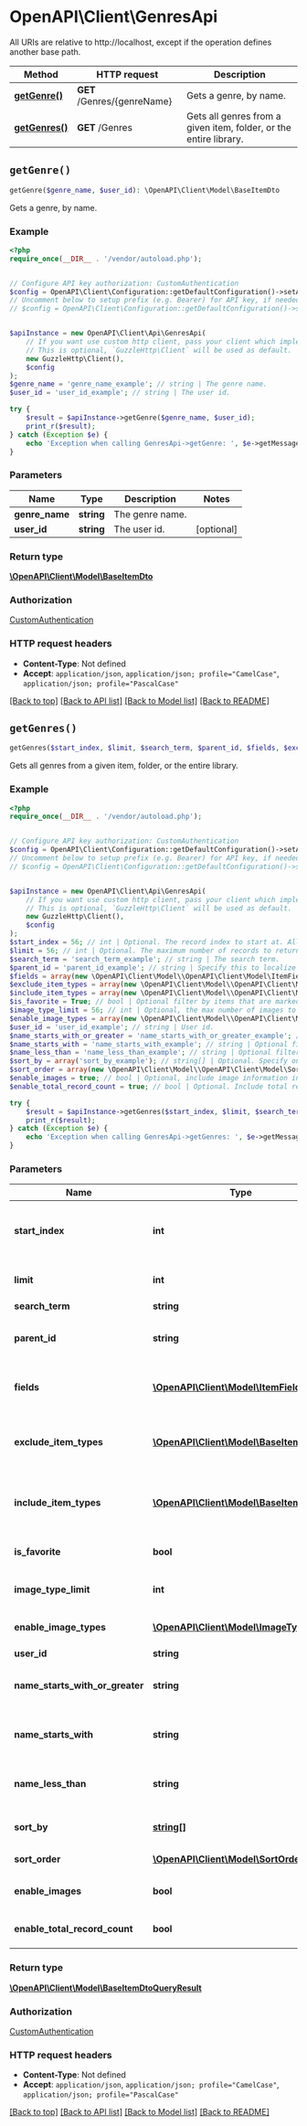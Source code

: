 # OpenAPI\Client\GenresApi

All URIs are relative to http://localhost, except if the operation defines another base path.

| Method | HTTP request | Description |
| ------------- | ------------- | ------------- |
| [**getGenre()**](GenresApi.md#getGenre) | **GET** /Genres/{genreName} | Gets a genre, by name. |
| [**getGenres()**](GenresApi.md#getGenres) | **GET** /Genres | Gets all genres from a given item, folder, or the entire library. |


## `getGenre()`

```php
getGenre($genre_name, $user_id): \OpenAPI\Client\Model\BaseItemDto
```

Gets a genre, by name.

### Example

```php
<?php
require_once(__DIR__ . '/vendor/autoload.php');


// Configure API key authorization: CustomAuthentication
$config = OpenAPI\Client\Configuration::getDefaultConfiguration()->setApiKey('X-Emby-Token', 'YOUR_API_KEY');
// Uncomment below to setup prefix (e.g. Bearer) for API key, if needed
// $config = OpenAPI\Client\Configuration::getDefaultConfiguration()->setApiKeyPrefix('X-Emby-Token', 'Bearer');


$apiInstance = new OpenAPI\Client\Api\GenresApi(
    // If you want use custom http client, pass your client which implements `GuzzleHttp\ClientInterface`.
    // This is optional, `GuzzleHttp\Client` will be used as default.
    new GuzzleHttp\Client(),
    $config
);
$genre_name = 'genre_name_example'; // string | The genre name.
$user_id = 'user_id_example'; // string | The user id.

try {
    $result = $apiInstance->getGenre($genre_name, $user_id);
    print_r($result);
} catch (Exception $e) {
    echo 'Exception when calling GenresApi->getGenre: ', $e->getMessage(), PHP_EOL;
}
```

### Parameters

| Name | Type | Description  | Notes |
| ------------- | ------------- | ------------- | ------------- |
| **genre_name** | **string**| The genre name. | |
| **user_id** | **string**| The user id. | [optional] |

### Return type

[**\OpenAPI\Client\Model\BaseItemDto**](../Model/BaseItemDto.md)

### Authorization

[CustomAuthentication](../../README.md#CustomAuthentication)

### HTTP request headers

- **Content-Type**: Not defined
- **Accept**: `application/json`, `application/json; profile="CamelCase"`, `application/json; profile="PascalCase"`

[[Back to top]](#) [[Back to API list]](../../README.md#endpoints)
[[Back to Model list]](../../README.md#models)
[[Back to README]](../../README.md)

## `getGenres()`

```php
getGenres($start_index, $limit, $search_term, $parent_id, $fields, $exclude_item_types, $include_item_types, $is_favorite, $image_type_limit, $enable_image_types, $user_id, $name_starts_with_or_greater, $name_starts_with, $name_less_than, $sort_by, $sort_order, $enable_images, $enable_total_record_count): \OpenAPI\Client\Model\BaseItemDtoQueryResult
```

Gets all genres from a given item, folder, or the entire library.

### Example

```php
<?php
require_once(__DIR__ . '/vendor/autoload.php');


// Configure API key authorization: CustomAuthentication
$config = OpenAPI\Client\Configuration::getDefaultConfiguration()->setApiKey('X-Emby-Token', 'YOUR_API_KEY');
// Uncomment below to setup prefix (e.g. Bearer) for API key, if needed
// $config = OpenAPI\Client\Configuration::getDefaultConfiguration()->setApiKeyPrefix('X-Emby-Token', 'Bearer');


$apiInstance = new OpenAPI\Client\Api\GenresApi(
    // If you want use custom http client, pass your client which implements `GuzzleHttp\ClientInterface`.
    // This is optional, `GuzzleHttp\Client` will be used as default.
    new GuzzleHttp\Client(),
    $config
);
$start_index = 56; // int | Optional. The record index to start at. All items with a lower index will be dropped from the results.
$limit = 56; // int | Optional. The maximum number of records to return.
$search_term = 'search_term_example'; // string | The search term.
$parent_id = 'parent_id_example'; // string | Specify this to localize the search to a specific item or folder. Omit to use the root.
$fields = array(new \OpenAPI\Client\Model\\OpenAPI\Client\Model\ItemFields()); // \OpenAPI\Client\Model\ItemFields[] | Optional. Specify additional fields of information to return in the output.
$exclude_item_types = array(new \OpenAPI\Client\Model\\OpenAPI\Client\Model\BaseItemKind()); // \OpenAPI\Client\Model\BaseItemKind[] | Optional. If specified, results will be filtered out based on item type. This allows multiple, comma delimited.
$include_item_types = array(new \OpenAPI\Client\Model\\OpenAPI\Client\Model\BaseItemKind()); // \OpenAPI\Client\Model\BaseItemKind[] | Optional. If specified, results will be filtered in based on item type. This allows multiple, comma delimited.
$is_favorite = True; // bool | Optional filter by items that are marked as favorite, or not.
$image_type_limit = 56; // int | Optional, the max number of images to return, per image type.
$enable_image_types = array(new \OpenAPI\Client\Model\\OpenAPI\Client\Model\ImageType()); // \OpenAPI\Client\Model\ImageType[] | Optional. The image types to include in the output.
$user_id = 'user_id_example'; // string | User id.
$name_starts_with_or_greater = 'name_starts_with_or_greater_example'; // string | Optional filter by items whose name is sorted equally or greater than a given input string.
$name_starts_with = 'name_starts_with_example'; // string | Optional filter by items whose name is sorted equally than a given input string.
$name_less_than = 'name_less_than_example'; // string | Optional filter by items whose name is equally or lesser than a given input string.
$sort_by = array('sort_by_example'); // string[] | Optional. Specify one or more sort orders, comma delimited.
$sort_order = array(new \OpenAPI\Client\Model\\OpenAPI\Client\Model\SortOrder()); // \OpenAPI\Client\Model\SortOrder[] | Sort Order - Ascending,Descending.
$enable_images = true; // bool | Optional, include image information in output.
$enable_total_record_count = true; // bool | Optional. Include total record count.

try {
    $result = $apiInstance->getGenres($start_index, $limit, $search_term, $parent_id, $fields, $exclude_item_types, $include_item_types, $is_favorite, $image_type_limit, $enable_image_types, $user_id, $name_starts_with_or_greater, $name_starts_with, $name_less_than, $sort_by, $sort_order, $enable_images, $enable_total_record_count);
    print_r($result);
} catch (Exception $e) {
    echo 'Exception when calling GenresApi->getGenres: ', $e->getMessage(), PHP_EOL;
}
```

### Parameters

| Name | Type | Description  | Notes |
| ------------- | ------------- | ------------- | ------------- |
| **start_index** | **int**| Optional. The record index to start at. All items with a lower index will be dropped from the results. | [optional] |
| **limit** | **int**| Optional. The maximum number of records to return. | [optional] |
| **search_term** | **string**| The search term. | [optional] |
| **parent_id** | **string**| Specify this to localize the search to a specific item or folder. Omit to use the root. | [optional] |
| **fields** | [**\OpenAPI\Client\Model\ItemFields[]**](../Model/\OpenAPI\Client\Model\ItemFields.md)| Optional. Specify additional fields of information to return in the output. | [optional] |
| **exclude_item_types** | [**\OpenAPI\Client\Model\BaseItemKind[]**](../Model/\OpenAPI\Client\Model\BaseItemKind.md)| Optional. If specified, results will be filtered out based on item type. This allows multiple, comma delimited. | [optional] |
| **include_item_types** | [**\OpenAPI\Client\Model\BaseItemKind[]**](../Model/\OpenAPI\Client\Model\BaseItemKind.md)| Optional. If specified, results will be filtered in based on item type. This allows multiple, comma delimited. | [optional] |
| **is_favorite** | **bool**| Optional filter by items that are marked as favorite, or not. | [optional] |
| **image_type_limit** | **int**| Optional, the max number of images to return, per image type. | [optional] |
| **enable_image_types** | [**\OpenAPI\Client\Model\ImageType[]**](../Model/\OpenAPI\Client\Model\ImageType.md)| Optional. The image types to include in the output. | [optional] |
| **user_id** | **string**| User id. | [optional] |
| **name_starts_with_or_greater** | **string**| Optional filter by items whose name is sorted equally or greater than a given input string. | [optional] |
| **name_starts_with** | **string**| Optional filter by items whose name is sorted equally than a given input string. | [optional] |
| **name_less_than** | **string**| Optional filter by items whose name is equally or lesser than a given input string. | [optional] |
| **sort_by** | [**string[]**](../Model/string.md)| Optional. Specify one or more sort orders, comma delimited. | [optional] |
| **sort_order** | [**\OpenAPI\Client\Model\SortOrder[]**](../Model/\OpenAPI\Client\Model\SortOrder.md)| Sort Order - Ascending,Descending. | [optional] |
| **enable_images** | **bool**| Optional, include image information in output. | [optional] [default to true] |
| **enable_total_record_count** | **bool**| Optional. Include total record count. | [optional] [default to true] |

### Return type

[**\OpenAPI\Client\Model\BaseItemDtoQueryResult**](../Model/BaseItemDtoQueryResult.md)

### Authorization

[CustomAuthentication](../../README.md#CustomAuthentication)

### HTTP request headers

- **Content-Type**: Not defined
- **Accept**: `application/json`, `application/json; profile="CamelCase"`, `application/json; profile="PascalCase"`

[[Back to top]](#) [[Back to API list]](../../README.md#endpoints)
[[Back to Model list]](../../README.md#models)
[[Back to README]](../../README.md)
